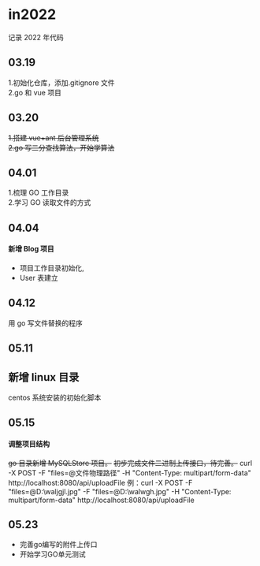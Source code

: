 # in2022

记录 2022 年代码

## 03.19

1.初始化仓库，添加.gitignore 文件  
2.go 和 vue 项目

## 03.20

~~1.搭建 vue+ant 后台管理系统~~  
~~2.go 写二分查找算法，开始学算法~~

## 04.01

1.梳理 GO 工作目录  
2.学习 GO 读取文件的方式

## 04.04

#### 新增 Blog 项目

-   项目工作目录初始化,
-   User 表建立

## 04.12

用 go 写文件替换的程序

## 05.11

## 新增 linux 目录

centos 系统安装的初始化脚本

## 05.15

#### 调整项目结构
~~go 目录新增 MySQLStore 项目。~~
~~初步完成文件二进制上传接口，待完善。~~
curl -X POST -F "files=@文件物理路径" -H "Content-Type: multipart/form-data" http://localhost:8080/api/uploadFile
例：curl -X POST -F "files=@D:\\waljgjl.jpg" -F "files=@D:\\walwgh.jpg" -H "Content-Type: multipart/form-data" http://localhost:8080/api/uploadFile

## 05.23

+ 完善go编写的附件上传口
+ 开始学习GO单元测试
